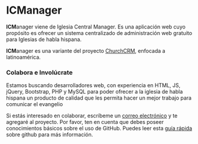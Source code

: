 <h1><b>ICM</b>anager</h1>
<p><b>ICM</b>anager viene de Iglesia Central Manager. Es una aplicación web cuyo propósito es ofrecer un sistema centralizado de administración web gratuito para Iglesias de habla hispana.</p>
<p><b>ICM</b>anager es una variante del proyecto <a href="https://github.com/ChurchCRM/CRM">ChurchCRM</a>, enfocada a latinoamérica.</p>
<h3>Colabora e Involúcrate</h3>
<p>Estamos buscando desarrolladores web, con experiencia en HTML, JS, jQuery, Bootstrap, PHP y MySQL para poder ofrecer a la iglesia de habla hispana un producto de calidad que les permita hacer un mejor trabajo para comunicar el evangelio</p>
<p>Si estás interesado en colaborar, escríbeme un <a href="mailto:matiasnavarro@laicm.cl">correo electrónico</a> y te agregaré al proyecto. Por favor, ten en cuenta que debes poseer conocimientos básicos sobre el uso de GitHub. Puedes leer esta <a href="http://rogerdudler.github.io/git-guide/index.es.html">guía rápida</a> sobre github para más información.</p>
